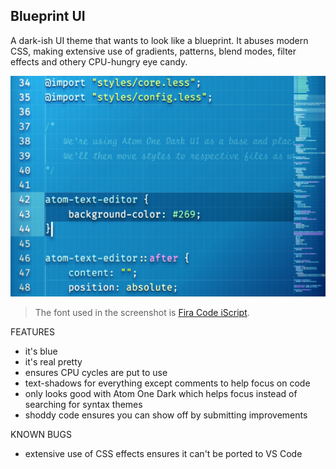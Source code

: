 ## Blueprint UI

A dark-ish UI theme that wants to look like a blueprint. It abuses modern CSS, making extensive use of gradients, patterns, blend modes, filter effects and othery CPU-hungry eye candy.

![One dark UI](atom-blueprint-ui.png)

> The font used in the screenshot is [Fira Code iScript](https://github.com/kencrocken/FiraCodeiScript).

FEATURES
* it's blue
* it's real pretty
* ensures CPU cycles are put to use
* text-shadows for everything except comments to help focus on code
* only looks good with Atom One Dark which helps focus instead of searching for syntax themes
* shoddy code ensures you can show off by submitting improvements

KNOWN BUGS
* extensive use of CSS effects ensures it can't be ported to VS Code
